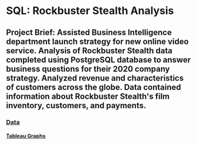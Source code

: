 # SQL: Rockbuster Stealth Analysis
## **Project Brief:** Assisted Business Intelligence department launch strategy for new online video service. Analysis of Rockbuster Stealth data completed using PostgreSQL database to answer business questions for their 2020 company strategy. Analyzed revenue and characteristics of customers across the globe. Data contained information about Rockbuster Stealth's film inventory, customers, and payments. 

### [Data](http://www.postgresqltutorial.com/wp-content/uploads/2019/05/dvdrental.zip)
#### [Tableau Graphs](https://public.tableau.com/profile/courtney4279#!/vizhome/3_10Graphs/CountrySales)

